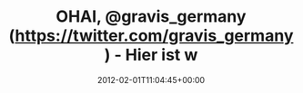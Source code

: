 ---
retweeted: false
source: <a href="http://itunes.apple.com/us/app/twitter/id409789998?mt=12" rel="nofollow">Twitter
  for Mac</a>
entities:
  hashtags: []
  symbols: []
  user_mentions: []
  urls:
  - url: http://t.co/Uv3zqYDT
    expanded_url: http://www.downforeveryoneorjustme.com/umfragen.gravis.de
    display_url: downforeveryoneorjustme.com/umfragen.gravi…
    indices:
    - '45'
    - '65'
display_text_range:
- '0'
- '65'
favorite_count: '0'
id_str: '164665483067535360'
truncated: false
retweet_count: '0'
id: '164665483067535360'
possibly_sensitive: false
created_at: Wed Feb 01 11:04:45 +0000 2012
favorited: false
full_text: 'OHAI, [@gravis_germany](https://twitter.com/gravis_germany) - Hier ist
  was kaputt:'
lang: de
quote_url: http://www.downforeveryoneorjustme.com/umfragen.gravis.de
tags:
- pesos/twitter
date: '2012-02-01T11:04:45+00:00'
src: https://twitter.com/bascht/status/164665483067535360
original_url: https://twitter.com/bascht/status/164665483067535360
type: twitter_tweet
text: 'OHAI, [@gravis_germany](https://twitter.com/gravis_germany) - Hier ist was
  kaputt:'
title: OHAI, @gravis_germany (https://twitter.com/gravis_germany) - Hier ist w

---